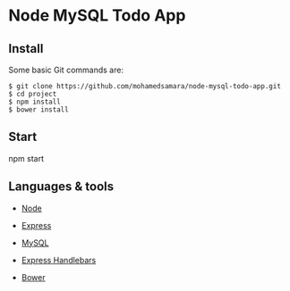 # Node MySQL Todo App

## Install

Some basic Git commands are:

```
$ git clone https://github.com/mohamedsamara/node-mysql-todo-app.git
$ cd project
$ npm install
$ bower install
```

## Start

npm start

## Languages & tools

- [Node](https://nodejs.org/en/)

- [Express](https://expressjs.com/)

- [MySQL](https://www.mysql.com/)

- [Express Handlebars](https://github.com/ericf/express-handlebars)

- [Bower](https://bower.io/)
